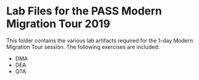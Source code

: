 # Lab Files for the PASS Modern Migration Tour 2019

This folder contains the various lab artifacts required for the 1-day Modern Migration Tour session. The following exercises are included:

- DMA
- DEA
- QTA
